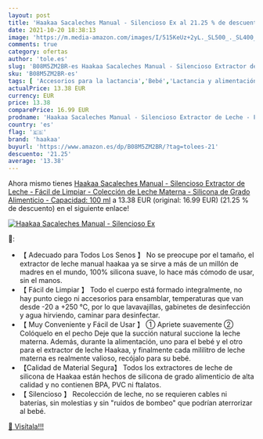```yaml
---
layout: post
title: 'Haakaa Sacaleches Manual - Silencioso Ex al 21.25 % de descuento'
date: 2021-10-20 18:38:13
image: 'https://m.media-amazon.com/images/I/515KeUz+2yL._SL500_._SL400_.jpg'
comments: true
category: ofertas
author: 'tole.es'
slug: 'B08M5ZM2BR-es Haakaa Sacaleches Manual - Silencioso Extractor de Leche -...'
sku: 'B08M5ZM2BR-es'
tags: [ 'Accesorios para la lactancia','Bebé','Lactancia y alimentación','Sacaleches','haakaa','sacaleches', ]
actualPrice: 13.38 EUR
currency: EUR
price: 13.38
comparePrice: 16.99 EUR
prodname: 'Haakaa Sacaleches Manual - Silencioso Extractor de Leche - Fácil de Limpiar - Colección de Leche Materna - Silicona de Grado Alimenticio - Capacidad: 100 ml'
country: 'es'
flag: '🇪🇸'
brand: 'haakaa'
buyurl: 'https://www.amazon.es/dp/B08M5ZM2BR/?tag=tolees-21'
descuento: '21.25'
average: '13.38'
---
```


Ahora mismo tienes [Haakaa Sacaleches Manual - Silencioso Extractor de Leche - Fácil de Limpiar - Colección de Leche Materna - Silicona de Grado Alimenticio - Capacidad: 100 ml](https://www.amazon.es/dp/B08M5ZM2BR/?tag=tolees-21) a 13.38 EUR (original: 16.99 EUR) (21.25 %  de descuento) en el siguiente enlace!

[![Haakaa Sacaleches Manual - Silencioso Ex](https://m.media-amazon.com/images/I/515KeUz+2yL._SL500_._SL400_.jpg)](https://www.amazon.es/dp/B08M5ZM2BR/?tag=tolees-21)

🔎:

- 【 Adecuado para Todos Los Senos 】 No se preocupe por el tamaño, el extractor de leche manual haakaa ya se sirve a más de un millón de madres en el mundo, 100% silicona suave, lo hace más cómodo de usar, sin el manos.
- 【 Fácil de Limpiar 】 Todo el cuerpo está formado integralmente, no hay punto ciego ni accesorios para ensamblar, temperaturas que van desde -20 a +250 ℃, por lo que lavavajillas, gabinetes de desinfección y agua hirviendo, caminar para desinfectar.
- 【 Muy Conveniente y Fácil de Usar 】 ① Apriete suavemente ② Colóquelo en el pecho Deje que la succión natural succione la leche materna. Además, durante la alimentación, uno para el bebé y el otro para el extractor de leche Haakaa, y finalmente cada mililitro de leche materna es realmente valioso, recójalo para su bebé.
- 【Calidad de Material Segura】 Todos los extractores de leche de silicona de Haakaa están hechos de silicona de grado alimenticio de alta calidad y no contienen BPA, PVC ni ftalatos.
- 【 Silencioso 】 Recolección de leche, no se requieren cables ni baterías, sin molestias y sin "ruidos de bombeo" que podrían aterrorizar al bebé.

[🛒 Visítala!!!](https://www.amazon.es/dp/B08M5ZM2BR/?tag=tolees-21)
